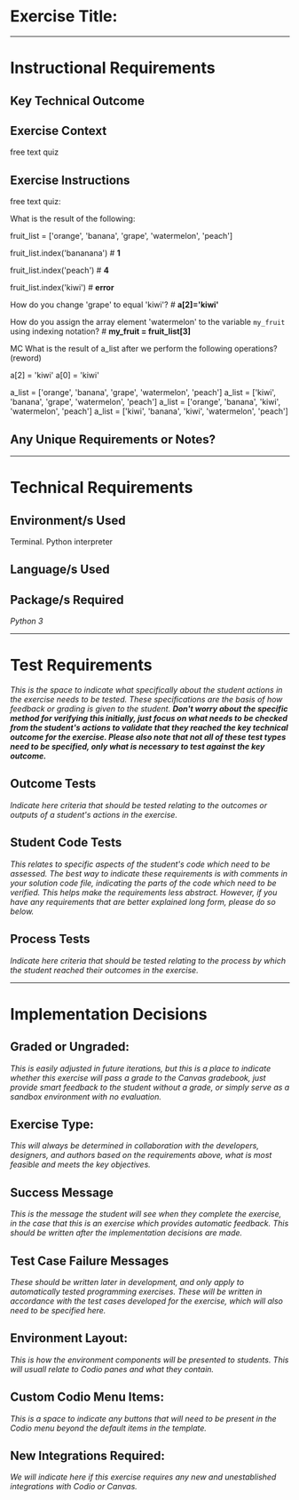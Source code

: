 # Exercise Title:
---
# Instructional Requirements
## Key Technical Outcome

## Exercise Context
free text quiz

## Exercise Instructions

free text quiz:

What is the result of the following:

fruit_list = ['orange', 'banana', 'grape', 'watermelon', 'peach']

fruit_list.index('bananana') # <b> 1 </b> <br>

fruit_list.index('peach') # <b> 4 </b> <br>

fruit_list.index('kiwi') # <b> error  </b> <br>

How do you change 'grape' to equal 'kiwi'? # <b> a[2]='kiwi' </b>

How do you assign the array element 'watermelon' to the variable <code>my_fruit</code> using indexing notation?  # <b> my_fruit = fruit_list[3] </b> 

MC 
What is the result of a_list after we perform the following operations?(reword)

a[2] = 'kiwi'
a[0] = 'kiwi'

a_list = ['orange', 'banana', 'grape', 'watermelon', 'peach']
a_list = ['kiwi', 'banana', 'grape', 'watermelon', 'peach']
a_list = ['orange', 'banana', 'kiwi', 'watermelon', 'peach']
a_list = ['kiwi', 'banana', 'kiwi', 'watermelon', 'peach']



## Any Unique Requirements or Notes?

---
# Technical Requirements
<em><strong></strong></em>

## Environment/s Used
Terminal. Python interpreter

## Language/s Used
<em></em>

## Package/s Required
<em>Python 3</em>

---
# Test Requirements
<em>This is the space to indicate what specifically about the student actions in the exercise needs to be tested. These specifications are the basis of how feedback or grading is given to the student. <strong>Don't worry about the specific method for verifying this initially, just focus on what needs to be checked from the student's actions to validate that they reached the key technical outcome for the exercise. Please also note that not all of these test types need to be specified, only what is necessary to test against the key outcome.</strong></em>

## Outcome Tests
<em>Indicate here criteria that should be tested relating to the outcomes or outputs of a student's actions in the exercise.</em>

## Student Code Tests
<em>This relates to specific aspects of the student's code which need to be assessed. The best way to indicate these requirements is with comments in your solution code file, indicating the parts of the code which need to be verified. This helps make the requirements less abstract. However, if you have any requirements that are better explained long form, please do so below.</em>

## Process Tests
<em>Indicate here criteria that should be tested relating to the process by which the student reached their outcomes in the exercise.</em>

---
#  Implementation Decisions

## Graded or Ungraded:
<em>This is easily adjusted in future iterations, but this is a place to indicate whether this exercise will pass a grade to the Canvas gradebook, just provide smart feedback to the student without a grade, or simply serve as a sandbox environment with no evaluation.</em>

## Exercise Type:
<em>This will always be determined in collaboration with the developers, designers, and authors based on the requirements above, what is most feasible and meets the key objectives.</em>

## Success Message
<em>This is the message the student will see when they complete the exercise, in the case that this is an exercise which provides automatic feedback. This should be written after the implementation decisions are made.</em>

## Test Case Failure Messages
<em>These should be written later in development, and only apply to automatically tested programming exercises. These will be written in accordance with the test cases developed for the exercise, which will also need to be specified here.</em>

## Environment Layout:
<em>This is how the environment components will be presented to students. This will usuall relate to Codio panes and what they contain.</em>

## Custom Codio Menu Items:
<em>This is a space to indicate any buttons that will need to be present in the Codio menu beyond the default items in the template.</em>

## New Integrations Required:
<em>We will indicate here if this exercise requires any new and unestablished integrations with Codio or Canvas.</em>

